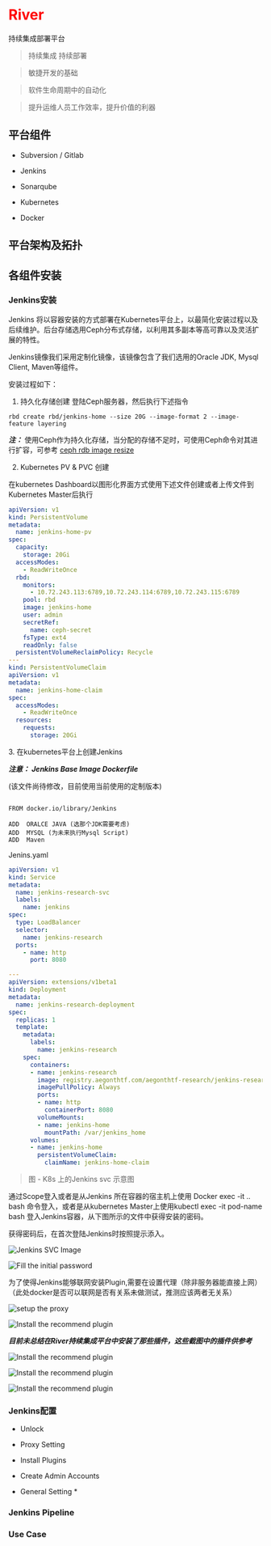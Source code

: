 # <font color="red">River</font>

持续集成部署平台

> 持续集成 持续部署

> 敏捷开发的基础

> 软件生命周期中的自动化

> 提升运维人员工作效率，提升价值的利器

## 平台组件

- Subversion / Gitlab

- Jenkins

- Sonarqube

- Kubernetes
- Docker

## 平台架构及拓扑

## 各组件安装

### Jenkins安装

Jenkins 将以容器安装的方式部署在Kubernetes平台上，以最简化安装过程以及后续维护。后台存储选用Ceph分布式存储，以利用其多副本等高可靠以及灵活扩展的特性。

Jenkins镜像我们采用定制化镜像，该镜像包含了我们选用的Oracle JDK, Mysql Client, Maven等组件。

安装过程如下：

1. 持久化存储创建 登陆Ceph服务器，然后执行下述指令

  ```shell
  rbd create rbd/jenkins-home --size 20G --image-format 2 --image-feature layering
  ```

  **_注：_** 使用Ceph作为持久化存储，当分配的存储不足时，可使用Ceph命令对其进行扩容，可参考 [ceph rdb image resize](http://www.mamicode.com/info-detail-1480817.html)

2. Kubernetes PV & PVC 创建

  在kubernetes Dashboard以图形化界面方式使用下述文件创建或者上传文件到Kubernetes Master后执行

```yaml
apiVersion: v1
kind: PersistentVolume
metadata:
  name: jenkins-home-pv
spec:
  capacity:
    storage: 20Gi
  accessModes:
    - ReadWriteOnce
  rbd:
    monitors:
      - 10.72.243.113:6789,10.72.243.114:6789,10.72.243.115:6789
    pool: rbd
    image: jenkins-home
    user: admin
    secretRef:
      name: ceph-secret
    fsType: ext4
    readOnly: false
  persistentVolumeReclaimPolicy: Recycle
---
kind: PersistentVolumeClaim
apiVersion: v1
metadata:
  name: jenkins-home-claim
spec:
  accessModes:
    - ReadWriteOnce
  resources:
    requests:
      storage: 20Gi
```

3\. 在kubernetes平台上创建Jenkins

**_注意：_** **_Jenkins Base Image Dockerfile_**

(该文件尚待修改，目前使用当前使用的定制版本)

```docker

FROM docker.io/library/Jenkins

ADD  ORALCE JAVA (选那个JDK需要考虑)
ADD  MYSQL (为未来执行Mysql Script)
ADD  Maven
```

Jenins.yaml

```yaml
apiVersion: v1
kind: Service
metadata:
  name: jenkins-research-svc
  labels:
    name: jenkins
spec:
  type: LoadBalancer
  selector:
    name: jenkins-research
  ports:
    - name: http
      port: 8080

---     
apiVersion: extensions/v1beta1
kind: Deployment
metadata:
  name: jenkins-research-deployment
spec:
  replicas: 1
  template:
    metadata:
      labels:
        name: jenkins-research
    spec:
      containers:
      - name: jenkins-research
        image: registry.aegonthtf.com/aegonthtf-research/jenkins-research
        imagePullPolicy: Always       
        ports:
        - name: http
          containerPort: 8080
        volumeMounts:
        - name: jenkins-home
          mountPath: /var/jenkins_home
      volumes:
      - name: jenkins-home
        persistentVolumeClaim:
          claimName: jenkins-home-claim
```

> 图 - K8s 上的Jenkins svc 示意图

通过Scope登入或者是从Jenkins 所在容器的宿主机上使用 Docker exec -it .. bash 命令登入，或者是从kubernetes Master上使用kubectl exec -it pod-name bash 登入Jenkins容器，从下图所示的文件中获得安装的密码。

获得密码后，在首次登陆Jenkins时按照提示添入。

![Jenkins SVC Image](https://mmbiz.qlogo.cn/mmbiz_png/5Ofd65QfQBBCT79ibpa1YtCcjtv6aAnrBDcxoRKuTIaiazAAfH2V4QrYxw01IMUYI6jaiaNVIX4eFuhodZRJ0MwSw/0?wx_fmt=png)

![Fill the initial password](https://mmbiz.qlogo.cn/mmbiz_png/5Ofd65QfQBBCT79ibpa1YtCcjtv6aAnrBcUQh98I1xL4QNHM7UyKnqJWr5fCeCicoHJxDr7VOpv7y2CUVSSiad2Gg/0?wx_fmt=png)

为了使得Jenkins能够联网安装Plugin,需要在设置代理（除非服务器能直接上网）（此处docker是否可以联网是否有关系未做测试，推测应该两者无关系）

![setup the proxy](https://mmbiz.qlogo.cn/mmbiz_png/5Ofd65QfQBBCT79ibpa1YtCcjtv6aAnrBlf5rGb5jtVggLrbTS9warQJZJr7xS4QvqeYgz1LQ2ZeGJJ3piaicc0FA/0?wx_fmt=png)

![Install the recommend plugin](https://mmbiz.qlogo.cn/mmbiz_png/5Ofd65QfQBBCT79ibpa1YtCcjtv6aAnrBCJNbh3ChWPLeFb47icELyUePbJ6a5QHa5ojkstRzuGe7fUN60icQxN1w/0?wx_fmt=png)

**_目前未总结在River持续集成平台中安装了那些插件，这些截图中的插件供参考_**

![Install the recommend plugin](https://mmbiz.qlogo.cn/mmbiz_png/5Ofd65QfQBBCT79ibpa1YtCcjtv6aAnrBYribFNZKsr3zqz84hErTczAvhyddLkQvZ5VKO3k4L1ibHfxCj0uSq0Hw/0?wx_fmt=png)

![Install the recommend plugin](https://mmbiz.qlogo.cn/mmbiz_png/5Ofd65QfQBBCT79ibpa1YtCcjtv6aAnrBZXAGvlNRzctic6Tg2ibG6FZuv8lakUzkJGghAvNG1Z9Qwg2qcicY8CApg/0?wx_fmt=png)

![Install the recommend plugin](https://mmbiz.qlogo.cn/mmbiz_png/5Ofd65QfQBBCT79ibpa1YtCcjtv6aAnrBDz37bvJE3q6x85JZicCtGa3N7LgdLibqN8DJlOvWiaWWYlmvtwVhrPWJw/0?wx_fmt=png)

### Jenkins配置

- Unlock

- Proxy Setting
- Install Plugins
- Create Admin Accounts
- General Setting *

### Jenkins Pipeline

### Use Case
